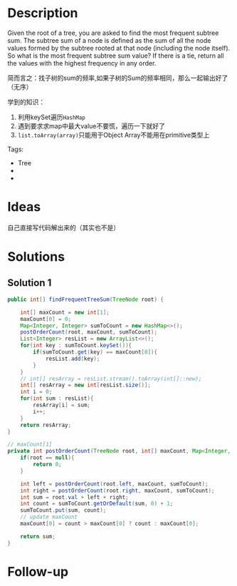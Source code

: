 # Description

 Given the root of a tree, you are asked to find the most frequent subtree sum. The subtree sum of a node is defined as the sum of all the node values formed by the subtree rooted at that node (including the node itself). So what is the most frequent subtree sum value? If there is a tie, return all the values with the highest frequency in any order. 

简而言之：找子树的sum的频率,如果子树的Sum的频率相同，那么一起输出好了（无序）

学到的知识：

1. 利用keySet遍历`HashMap`
2. 遇到要求求map中最大value不要慌，遍历一下就好了
3. `list.toArray(array)`只能用于Object Array不能用在primitive类型上

Tags:

- Tree
- 
- 

# Ideas

自己直接写代码解出来的（其实也不是）


# Solutions

## Solution 1


```java
public int[] findFrequentTreeSum(TreeNode root) {

    int[] maxCount = new int[1];
    maxCount[0] = 0;
    Map<Integer, Integer> sumToCount = new HashMap<>();
    postOrderCount(root, maxCount, sumToCount);
    List<Integer> resList = new ArrayList<>();
    for(int key : sumToCount.keySet()){
        if(sumToCount.get(key) == maxCount[0]){
            resList.add(key);
        }
    }
    // int[] resArray = resList.stream().toArray(int[]::new);
    int[] resArray = new int[resList.size()];
    int i = 0;
    for(int sum : resList){
        resArray[i] = sum;
        i++;
    }
    return resArray;
}

// maxCount[1] 
private int postOrderCount(TreeNode root, int[] maxCount, Map<Integer, Integer> sumToCount){
    if(root == null){
        return 0;
    }

    int left = postOrderCount(root.left, maxCount, sumToCount);
    int right = postOrderCount(root.right, maxCount, sumToCount);
    int sum = root.val + left + right;
    int count = sumToCount.getOrDefault(sum, 0) + 1;
    sumToCount.put(sum, count);
    // update maxCount
    maxCount[0] = count > maxCount[0] ? count : maxCount[0];

    return sum;
}
```


# Follow-up

